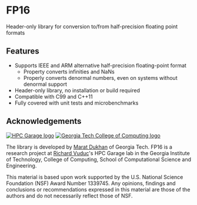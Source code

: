 # FP16
Header-only library for conversion to/from half-precision floating point formats

## Features

- Supports IEEE and ARM alternative half-precision floating-point format
    - Property converts infinities and NaNs
    - Properly converts denormal numbers, even on systems without denormal support
- Header-only library, no installation or build required
- Compatible with C99 and C++11
- Fully covered with unit tests and microbenchmarks

## Acknowledgements

[![HPC Garage logo](https://github.com/Maratyszcza/PeachPy/blob/master/logo/hpcgarage.png)](http://hpcgarage.org)
[![Georgia Tech College of Computing logo](https://github.com/Maratyszcza/PeachPy/blob/master/logo/college-of-computing.gif)](http://www.cse.gatech.edu/)

The library is developed by [Marat Dukhan](http://www.maratdukhan.com) of Georgia Tech. FP16 is a research project at [Richard Vuduc](http://vuduc.org)'s HPC Garage lab in the Georgia Institute of Technology, College of Computing, School of Computational Science and Engineering.

This material is based upon work supported by the U.S. National Science Foundation (NSF) Award Number 1339745. Any opinions, findings and conclusions or recommendations expressed in this material are those of the authors and do not necessarily reflect those of NSF.
